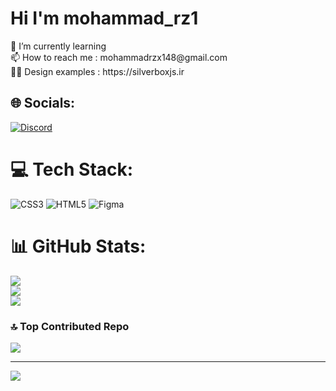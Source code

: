 <h1 >Hi I'm mohammad_rz1</h1>
🌱 I’m currently learning<br>📫 How to reach me : mohammadrzx148@gmail.com<br>👨‍💻 Design examples : https://silverboxjs.ir<br>


## 🌐 Socials:
[![Discord](https://img.shields.io/badge/Discord-%237289DA.svg?logo=discord&logoColor=white)](https://discord.gg/mohammad_rz1#2960) 

# 💻 Tech Stack:
![CSS3](https://img.shields.io/badge/css3-%231572B6.svg?style=for-the-badge&logo=css3&logoColor=white) ![HTML5](https://img.shields.io/badge/html5-%23E34F26.svg?style=for-the-badge&logo=html5&logoColor=white) 	![Figma](https://img.shields.io/badge/figma-%23F24E1E.svg?style=for-the-badge&logo=figma&logoColor=white)
# 📊 GitHub Stats:
![](https://github-readme-stats.vercel.app/api?username=mohammadrz1&theme=dark&hide_border=false&include_all_commits=false&count_private=false)<br/>
![](https://github-readme-streak-stats.herokuapp.com/?user=mohammadrz1&theme=dark&hide_border=false)<br/>
![](https://github-readme-stats.vercel.app/api/top-langs/?username=mohammadrz1&theme=dark&hide_border=false&include_all_commits=false&count_private=false&layout=compact)

### 🔝 Top Contributed Repo
![](https://github-contributor-stats.vercel.app/api?username=mohammadrz1&limit=5&theme=dark&combine_all_yearly_contributions=true)

---
[![](https://visitcount.itsvg.in/api?id=mohammadrz1&icon=5&color=3)](https://visitcount.itsvg.in)

<!-- Proudly created with GPRM ( https://gprm.itsvg.in ) -->
